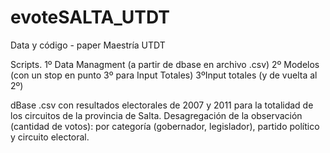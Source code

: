# evoteSALTA_UTDT
Data y código - paper Maestría UTDT

Scripts. 
1º Data Managment (a partir de dbase en archivo .csv)
2º Modelos (con un stop en punto 3º para Input Totales)
3ºInput totales (y de vuelta al 2º)

dBase
.csv con resultados electorales de 2007 y 2011 para la totalidad de los circuitos de la provincia de Salta. 
Desagregación de la observación (cantidad de votos): por categoría (gobernador, legislador), partido político y circuito electoral. 
